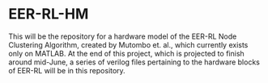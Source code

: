 # EER-RL-HM
This will be the repository for a hardware model of the EER-RL Node Clustering Algorithm, created by Mutombo et. al., which currently exists only on MATLAB. At the end of this project, which is projected to finish around mid-June, a series of verilog files pertaining to the hardware blocks of EER-RL will be in this repository.
